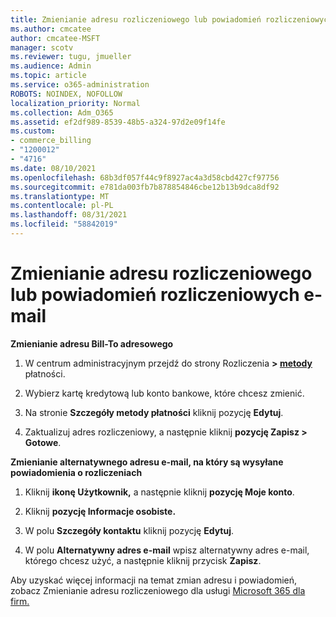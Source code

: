 ```yaml
---
title: Zmienianie adresu rozliczeniowego lub powiadomień rozliczeniowych e-mail
ms.author: cmcatee
author: cmcatee-MSFT
manager: scotv
ms.reviewer: tugu, jmueller
ms.audience: Admin
ms.topic: article
ms.service: o365-administration
ROBOTS: NOINDEX, NOFOLLOW
localization_priority: Normal
ms.collection: Adm_O365
ms.assetid: ef2df989-8539-48b5-a324-97d2e09f14fe
ms.custom:
- commerce_billing
- "1200012"
- "4716"
ms.date: 08/10/2021
ms.openlocfilehash: 68b3df057f44c9f8927ac4a3d58cbd427cf97756
ms.sourcegitcommit: e781da003fb7b878854846cbe12b13b9dca8df92
ms.translationtype: MT
ms.contentlocale: pl-PL
ms.lasthandoff: 08/31/2021
ms.locfileid: "58842019"
---
```

# <a name="change-billing-address-or-billing-email-notifications"></a>Zmienianie adresu rozliczeniowego lub powiadomień rozliczeniowych e-mail

**Zmienianie adresu Bill-To adresowego**

1. W centrum administracyjnym przejdź do strony Rozliczenia **> [metody](https://go.microsoft.com/fwlink/p/?linkid=2018806)** płatności.

2. Wybierz kartę kredytową lub konto bankowe, które chcesz zmienić.

3. Na stronie **Szczegóły metody płatności** kliknij pozycję **Edytuj**.

4. Zaktualizuj adres rozliczeniowy, a następnie kliknij **pozycję Zapisz > Gotowe**.

**Zmienianie alternatywnego adresu e-mail, na który są wysyłane powiadomienia o rozliczeniach** 

1. Kliknij **ikonę Użytkownik,** a następnie kliknij **pozycję Moje konto**.

2. Kliknij **pozycję Informacje osobiste.**

3. W polu **Szczegóły kontaktu** kliknij pozycję **Edytuj**.

4. W polu **Alternatywny adres e-mail** wpisz alternatywny adres e-mail, którego chcesz użyć, a następnie kliknij przycisk **Zapisz**.

Aby uzyskać więcej informacji na temat zmian adresu i powiadomień, zobacz Zmienianie adresu rozliczeniowego dla usługi [Microsoft 365 dla firm.](https://docs.microsoft.com/microsoft-365/commerce/billing-and-payments/change-your-billing-addresses)
